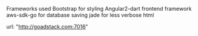 Frameworks used
  Bootstrap for styling
  Angular2-dart frontend framework
  aws-sdk-go for database saving
  jade for less verbose html


url: "http://goadstack.com:7016"
